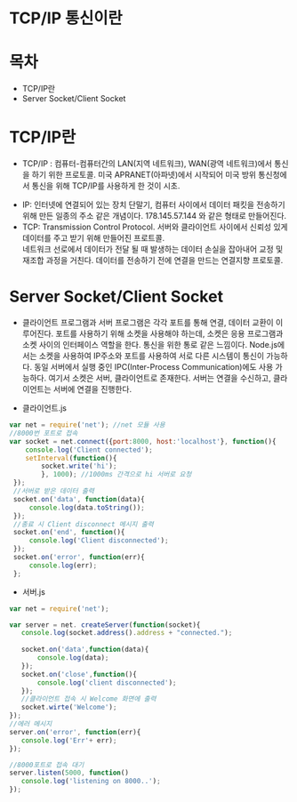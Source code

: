 TCP/IP 통신이란
==================

# 목차   
* TCP/IP란    
* Server Socket/Client Socket    

# TCP/IP란    
+ TCP/IP : 컴퓨터-컴퓨터간의 LAN(지역 네트워크), WAN(광역 네트워크)에서 통신을 하기 위한 프로토콜.
미국 APRANET(아파넷)에서 시작되어 미국 방위 통신청에서 통신을 위해 TCP/IP를 사용하게 한 것이 시초.     
* IP: 인터넷에 연결되어 있는 장치 단말기, 컴퓨터 사이에서 데이터 패킷을 전송하기 위해 만든 일종의 주소 같은 개념이다.
178.145.57.144 와 같은 형태로 만들어진다. 
* TCP: Transmission Control Protocol. 서버와 클라이언트 사이에서 신뢰성 있게 데이터를 주고 받기 위해 만들어진 프로트콜.    
네트워크 선로에서 데이터가 전달 될 때 발생하는 데이터 손실을 잡아내어 교정 및 재조합 과정을 거친다. 데이터를 전송하기 전에 연결을 만드는 연결지향 프로토콜.     

# Server Socket/Client Socket
+ 클라이언트 프로그램과 서버 프로그램은 각각 포트를 통해 연결, 데이터 교환이 이루어진다. 포트를 사용하기 위해 소켓을 사용해야 하는데, 
소켓은 응용 프로그램과 소켓 사이의 인터페이스 역할을 한다. 통신을 위한 통로 같은 느낌이다. Node.js에서는 소켓을 사용하여 IP주소와 포트를 사용하여 
서로 다른 시스템이 통신이 가능하다. 동일 서버에서 실행 중인 IPC(Inter-Process Communication)에도 사용 가능하다. 여기서 소켓은 서버, 클라이언트로 존재한다. 
서버는 연결을 수신하고, 클라이언트는 서버에 연결을 진행한다. 

* 클라이언트.js
```javascript
var net = require('net'); //net 모듈 사용
//8000번 포트로 접속 
var socket = net.connect({port:8000, host:'localhost'}, function(){
    console.log('Client connected');
    setInterval(function(){
        socket.write('hi');
        }, 1000); //1000ms 간격으로 hi 서버로 요청
 });
 //서버로 받은 데이터 출력
 socket.on('data', function(data){
     console.log(data.toString());
 });
 //종료 시 Client disconnect 메시지 출력
 socket.on('end', function(){
     console.log('Client disconnected');
 });
 socket.on('error', function(err){
     console.log(err);
 };
 ```
 
 * 서버.js
 ```javascript
var net = require('net');
 
var server = net. createServer(function(socket){
    console.log(socket.address().address + "connected.");
     
    socket.on('data',function(data){
        console.log(data);
    });
    socket.on('close',function(){
        console.log('client disconnected');
    });
    //클라이언트 접속 시 Welcome 화면에 출력
    socket.wirte('Welcome');
});
//에러 메시지
server.on('error', function(err){
    console.log('Err'+ err);
});

//8000포트로 접속 대기
server.listen(5000, function()
    console.log('listening on 8000..');
});
   
